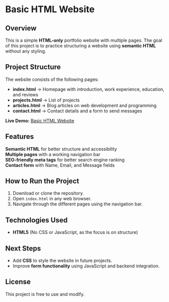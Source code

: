 # Basic HTML Website  

##  Overview  
This is a simple **HTML-only** portfolio website with multiple pages. The goal of this project is to practice structuring a website using **semantic HTML** without any styling.  

##  Project Structure  
The website consists of the following pages:  
- **index.html** → Homepage with introduction, work experience, education, and reviews  
- **projects.html** → List of projects  
- **articles.html** → Blog articles on web development and programming  
- **contact.html** → Contact details and a form to send messages  

 **Live Demo:** [Basic HTML Website](https://mahendrakoppuravuri1.github.io/Basic_HTML_Website/)

##  Features  
 **Semantic HTML** for better structure and accessibility  
 **Multiple pages** with a working navigation bar  
 **SEO-friendly meta tags** for better search engine ranking  
 **Contact form** with Name, Email, and Message fields  

##  How to Run the Project  
1. Download or clone the repository.  
2. Open `index.html` in any web browser.  
3. Navigate through the different pages using the navigation bar.  

##  Technologies Used  
- **HTML5** (No CSS or JavaScript, as the focus is on structure)  

##  Next Steps  
- Add **CSS** to style the website in future projects.  
- Improve **form functionality** using JavaScript and backend integration.  

## License  
This project is free to use and modify.  

